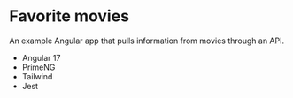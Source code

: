 # Favorite movies
An example Angular app that pulls information from movies through an API.
- Angular 17
- PrimeNG
- Tailwind
- Jest
